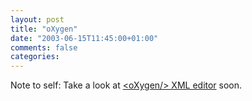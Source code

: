 ```yaml
---
layout: post
title: "oXygen"
date: "2003-06-15T11:45:00+01:00"
comments: false
categories: 
---
```


<p>Note to self: Take a look at <a href="http://www.oxygenxml.com/buy.html">&lt;oXygen/&gt; XML editor</a> soon.</p>

